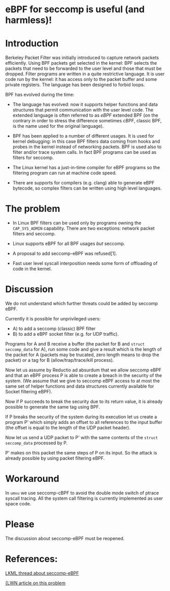 eBPF for seccomp is useful (and harmless)!
=====

# Introduction

Berkeley Packet Filter was initially introduced to capture network packets
efficiently. 
Using BPF packets get selected in the kernel: BPF selects the packets that need
to be forwarded to the user level and those that must be dropped.
Filter programs are written in a quite restrictive language.
It is user code run by the kernel: it has access only to the packet buffer and
some private registers. The language has been designed to forbid loops.

BPF has evolved during the time:

* The language has evolved: now it supports helper functions and data structures
that permit communication with the user level code. The extended language is
often referred to as *eBPF* extended BPF (on the contrary in order to stress
the difference sometimes *cBPF*, classic BPF, is the name used for the original language).

* BPF has been applied to a number of different usages. It is used for kernel debugging:
in this case BPF filters data coming from hooks and probes in the kernel instead
of networking packets. BPF is used also to filter and/or trace system calls.
In fact BPF programs can be used as filters for seccomp.

* The Linux kernel has a just-in-time compiler for eBPF programs so the filtering program
can run at machine code speed.

* There are supports for compilers (e.g. clang) able to generate eBPF bytecode, so
complex filters can be written using high level languages.

# The problem

* In Linux BPF filters can be used only by programs owning the `CAP_SYS_ADMIN` capability.
There are two exceptions: network packet filters and seccomp.

* Linux supports eBPF for all BPF usages *but* seccomp.

* A proposal to add seccomp-eBPF was refused[1].

* Fast user level syscall interposition needs some form of offloading of code
in the kernel.

# Discussion

We  do not understand which further threats could
be added by seccomp eBPF.

Currently it is possible for unprivileged users:

* A) to add a seccomp (classic) BPF filter
* B) to add a eBPF socket filter (e.g. for UDP traffic).

Programs for A and B receive a buffer (the packet for B and `struct seccomp_data` for A),
run some code and give a result which is the length of the packet for A 
(packets may be trucated, zero length
means to drop the packet) or a tag for B (allow/trap/trace/kill process).

Now let us assume by Reductio ad absurdum that we allow seccomp eBPF and that
an eBPF process P is able to create a breach in the security of the system.
(We assume that we give to seccomp eBPF access to at most the same set of helper
functions and data structures currently available for Socket filtering eBPF).

Now if P succeeds to break the security due to its return value, it is already possible
to generate the same tag using BPF.

If P breaks the security  of the system during its execution let us create a program
P' which simply adds an offset to all references to the input buffer
(the offset is equal to the length of the UDP packet header).

Now let us send a UDP packet to P' with the same contents of the `struct seccomp_data`
processed by P.

P' makes on this packet the same steps of P on its input.
So the attack is already possible by using packet filtering eBPF.

# Workaround
In `umvu` we use seccomp-cBPF to avoid the double mode switch of ptrace syscall tracing.
All the system call filtering is currently implemented as user space code.

# Please
The discussion about seccomp-eBPF must be reopened.

# References:

[LKML thread about seccomp-eBPF](https://lore.kernel.org/netdev/20180226072651.GA27045@ircssh-2.c.rugged-nimbus-611.internal/)

[{LWN article on this problem](https://lwn.net/Articles/796328/)
